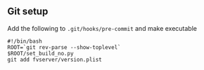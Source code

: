 ## Git setup

Add the following to `.git/hooks/pre-commit` and make executable

```
#!/bin/bash
ROOT=`git rev-parse --show-toplevel`
$ROOT/set_build_no.py
git add fvserver/version.plist
```
